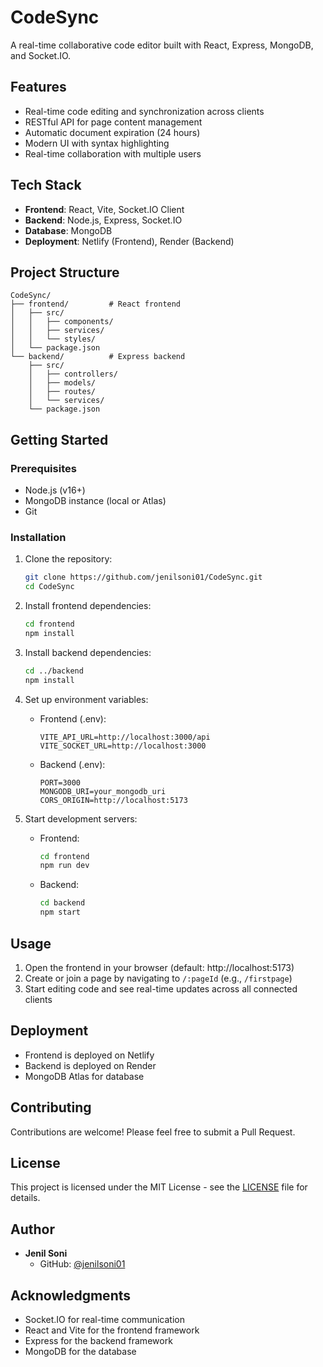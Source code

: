 # CodeSync

A real-time collaborative code editor built with React, Express, MongoDB, and Socket.IO.

## Features
- Real-time code editing and synchronization across clients
- RESTful API for page content management
- Automatic document expiration (24 hours)
- Modern UI with syntax highlighting
- Real-time collaboration with multiple users

## Tech Stack
- **Frontend**: React, Vite, Socket.IO Client
- **Backend**: Node.js, Express, Socket.IO
- **Database**: MongoDB
- **Deployment**: Netlify (Frontend), Render (Backend)

## Project Structure
```
CodeSync/
├── frontend/         # React frontend
│   ├── src/
│   │   ├── components/
│   │   ├── services/
│   │   └── styles/
│   └── package.json
└── backend/          # Express backend
    ├── src/
    │   ├── controllers/
    │   ├── models/
    │   ├── routes/
    │   └── services/
    └── package.json
```

## Getting Started

### Prerequisites
- Node.js (v16+)
- MongoDB instance (local or Atlas)
- Git

### Installation

1. Clone the repository:
   ```bash
   git clone https://github.com/jenilsoni01/CodeSync.git
   cd CodeSync
   ```

2. Install frontend dependencies:
   ```bash
   cd frontend
   npm install
   ```

3. Install backend dependencies:
   ```bash
   cd ../backend
   npm install
   ```

4. Set up environment variables:
   - Frontend (.env):
     ```
     VITE_API_URL=http://localhost:3000/api
     VITE_SOCKET_URL=http://localhost:3000
     ```
   - Backend (.env):
     ```
     PORT=3000
     MONGODB_URI=your_mongodb_uri
     CORS_ORIGIN=http://localhost:5173
     ```

5. Start development servers:
   - Frontend:
     ```bash
     cd frontend
     npm run dev
     ```
   - Backend:
     ```bash
     cd backend
     npm start
     ```

## Usage
1. Open the frontend in your browser (default: http://localhost:5173)
2. Create or join a page by navigating to `/:pageId` (e.g., `/firstpage`)
3. Start editing code and see real-time updates across all connected clients

## Deployment
- Frontend is deployed on Netlify
- Backend is deployed on Render
- MongoDB Atlas for database

## Contributing
Contributions are welcome! Please feel free to submit a Pull Request.

## License
This project is licensed under the MIT License - see the [LICENSE](LICENSE) file for details.

## Author
- **Jenil Soni**
  - GitHub: [@jenilsoni01](https://github.com/jenilsoni01)

## Acknowledgments
- Socket.IO for real-time communication
- React and Vite for the frontend framework
- Express for the backend framework
- MongoDB for the database

